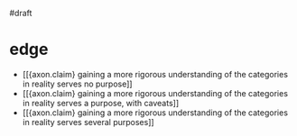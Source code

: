 #draft 

# edge
- [[{axon.claim} gaining a more rigorous understanding of the categories in reality serves no purpose]]
- [[{axon.claim} gaining a more rigorous understanding of the categories in reality serves a purpose, with caveats]]
- [[{axon.claim} gaining a more rigorous understanding of the categories in reality serves several purposes]]